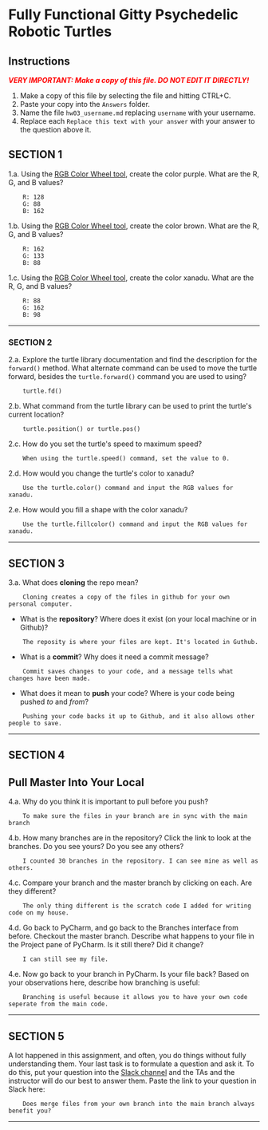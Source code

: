 # Fully Functional Gitty Psychedelic Robotic Turtles

## Instructions

**_<span style="color:red">
    VERY IMPORTANT: Make a copy of this file. DO NOT EDIT IT DIRECTLY!
</span>_**

1. Make a copy of this file by selecting the file and hitting CTRL+C. 
2. Paste your copy into the `Answers` folder.
3. Name the file `hw03_username.md` replacing `username` with your username.
4. Replace each `Replace this text with your answer` with your answer to the question above it.

## SECTION 1

1.a. Using the [RGB Color Wheel tool](https://colorspire.com/rgb-color-wheel/), create the color purple. 
     What are the R, G, and B values?

```
    R: 128
    G: 88
    B: 162
```

1.b. Using the [RGB Color Wheel tool](https://colorspire.com/rgb-color-wheel/), create the color brown. 
     What are the R, G, and B values? 

```
    R: 162
    G: 133
    B: 88
```

1.c. Using the [RGB Color Wheel tool](https://colorspire.com/rgb-color-wheel/), create the color xanadu. 
     What are the R, G, and B values?

```
    R: 88
    G: 162
    B: 98
```

---

### SECTION 2

2.a. Explore the turtle library documentation and find the description for the 
     `forward()` method. What alternate command can be used to move the turtle forward, 
     besides the `turtle.forward()` command you are used to using?

```
    turtle.fd()
```

2.b. What command from the turtle library can be used to print the turtle's current 
   location?
   
```
    turtle.position() or turtle.pos()
```

2.c. How do you set the turtle's speed to maximum speed?
   
```
    When using the turtle.speed() command, set the value to 0.
```

2.d. How would you change the turtle's color to xanadu? 

```
    Use the turtle.color() command and input the RGB values for xanadu.
```

2.e. How would you fill a shape with the color xanadu?

```
    Use the turtle.fillcolor() command and input the RGB values for xanadu.
```

---

## SECTION 3

3.a. What does **cloning** the repo mean?

```
    Cloning creates a copy of the files in github for your own personal computer.
```


- What is the **repository**? Where does it exist (on your local machine or in Github)?

```
    The reposity is where your files are kept. It's located in Guthub.
```


- What is a **commit**? Why does it need a commit message?

```
    Commit saves changes to your code, and a message tells what changes have been made.
```


- What does it mean to **push** your code? Where is your code being pushed _to_ and _from_?

```
    Pushing your code backs it up to Github, and it also allows other people to save.
```

---

## SECTION 4

## Pull Master Into Your Local

4.a. Why do you think it is important to pull before you push?

```
    To make sure the files in your branch are in sync with the main branch
```

4.b. How many branches are in the repository?
     Click the link to look at the branches. Do you see yours? Do you see any others? 

```
    I counted 30 branches in the repository. I can see mine as well as others.
```


4.c. Compare your branch and the master branch by clicking on each. Are they different?

```
    The only thing different is the scratch code I added for writing code on my house.
```


4.d. Go back to PyCharm, and go back to the Branches interface from before. Checkout the 
     master branch.
     Describe what happens to your file in the Project pane of PyCharm. Is it still 
     there? Did it change?

```
    I can still see my file.
```


4.e. Now go back to your branch in PyCharm. Is your file back? Based on your observations
     here, describe how branching is useful:

```
    Branching is useful because it allows you to have your own code seperate from the main code.
```

---

## SECTION 5

A lot happened in this assignment, and often, you do things without fully understanding them. Your last task is to 
formulate a question and ask it. To do this, put your question into the [Slack channel](https://bereacs.slack.com/archives/C3QACGH8R) and the TAs and the 
instructor will do our best to answer them. Paste the link to your question in Slack here:

```
    Does merge files from your own branch into the main branch always benefit you?
```

---